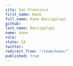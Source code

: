 ```yaml
---
city: San Francisco
first_name: Kane
full_name: Kane Baccigalupi
github: 
last_name: Baccigalupi
name: kane
role: 
state: CA
twitter: 
redirect_from: "/team/kane/"
published: true
---
```


